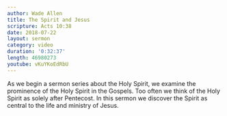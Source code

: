 ```yaml
---
author: Wade Allen
title: The Spirit and Jesus
scripture: Acts 10:38
date: 2018-07-22
layout: sermon
category: video
duration: '0:32:37' 
length: 46980273
youtube: vKuYKoEdRbU
---
```


As we begin a sermon series about the Holy Spirit, we examine the prominence of the Holy Spirit in the Gospels. Too often we think of the Holy Spirit as solely after Pentecost. In this sermon we discover the Spirit as central to the life and ministry of Jesus.
